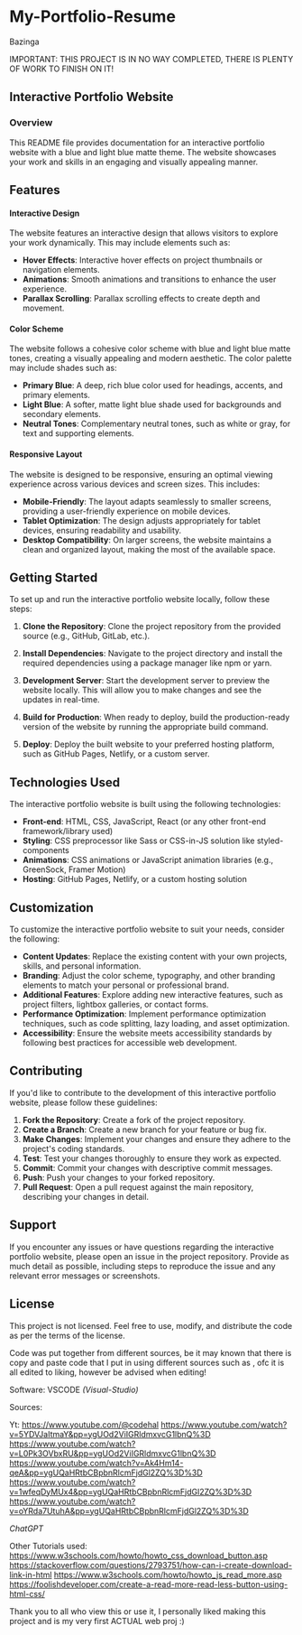 # My-Portfolio-Resume
Bazinga



IMPORTANT: THIS PROJECT IS IN NO WAY COMPLETED, THERE IS PLENTY OF WORK TO FINISH ON IT!


## Interactive Portfolio Website

### Overview
This README file provides documentation for an interactive portfolio website with a blue and light blue matte theme. The website showcases your work and skills in an engaging and visually appealing manner.

## Features

#### Interactive Design
The website features an interactive design that allows visitors to explore your work dynamically. This may include elements such as:

- **Hover Effects**: Interactive hover effects on project thumbnails or navigation elements.
- **Animations**: Smooth animations and transitions to enhance the user experience.
- **Parallax Scrolling**: Parallax scrolling effects to create depth and movement.

#### Color Scheme
The website follows a cohesive color scheme with blue and light blue matte tones, creating a visually appealing and modern aesthetic. The color palette may include shades such as:

- **Primary Blue**: A deep, rich blue color used for headings, accents, and primary elements.
- **Light Blue**: A softer, matte light blue shade used for backgrounds and secondary elements.
- **Neutral Tones**: Complementary neutral tones, such as white or gray, for text and supporting elements.

#### Responsive Layout
The website is designed to be responsive, ensuring an optimal viewing experience across various devices and screen sizes. This includes:

- **Mobile-Friendly**: The layout adapts seamlessly to smaller screens, providing a user-friendly experience on mobile devices.
- **Tablet Optimization**: The design adjusts appropriately for tablet devices, ensuring readability and usability.
- **Desktop Compatibility**: On larger screens, the website maintains a clean and organized layout, making the most of the available space.

## Getting Started

To set up and run the interactive portfolio website locally, follow these steps:

1. **Clone the Repository**: Clone the project repository from the provided source (e.g., GitHub, GitLab, etc.).

2. **Install Dependencies**: Navigate to the project directory and install the required dependencies using a package manager like npm or yarn.

3. **Development Server**: Start the development server to preview the website locally. This will allow you to make changes and see the updates in real-time.

4. **Build for Production**: When ready to deploy, build the production-ready version of the website by running the appropriate build command.

5. **Deploy**: Deploy the built website to your preferred hosting platform, such as GitHub Pages, Netlify, or a custom server.

## Technologies Used

The interactive portfolio website is built using the following technologies:

- **Front-end**: HTML, CSS, JavaScript, React (or any other front-end framework/library used)
- **Styling**: CSS preprocessor like Sass or CSS-in-JS solution like styled-components
- **Animations**: CSS animations or JavaScript animation libraries (e.g., GreenSock, Framer Motion)
- **Hosting**: GitHub Pages, Netlify, or a custom hosting solution

## Customization

To customize the interactive portfolio website to suit your needs, consider the following:

- **Content Updates**: Replace the existing content with your own projects, skills, and personal information.
- **Branding**: Adjust the color scheme, typography, and other branding elements to match your personal or professional brand.
- **Additional Features**: Explore adding new interactive features, such as project filters, lightbox galleries, or contact forms.
- **Performance Optimization**: Implement performance optimization techniques, such as code splitting, lazy loading, and asset optimization.
- **Accessibility**: Ensure the website meets accessibility standards by following best practices for accessible web development.

## Contributing

If you'd like to contribute to the development of this interactive portfolio website, please follow these guidelines:

1. **Fork the Repository**: Create a fork of the project repository.
2. **Create a Branch**: Create a new branch for your feature or bug fix.
3. **Make Changes**: Implement your changes and ensure they adhere to the project's coding standards.
4. **Test**: Test your changes thoroughly to ensure they work as expected.
5. **Commit**: Commit your changes with descriptive commit messages.
6. **Push**: Push your changes to your forked repository.
7. **Pull Request**: Open a pull request against the main repository, describing your changes in detail.

## Support

If you encounter any issues or have questions regarding the interactive portfolio website, please open an issue in the project repository. Provide as much detail as possible, including steps to reproduce the issue and any relevant error messages or screenshots.

## License

This project is not licensed. Feel free to use, modify, and distribute the code as per the terms of the license.







Code was put together from different sources, be it may known that there is copy and paste code that I put in using different sources such as , ofc it is all edited to liking, however be advised when editing!

Software: VSCODE  _(Visual-Studio)_

Sources:

Yt:
https://www.youtube.com/@codehal
https://www.youtube.com/watch?v=5YDVJaItmaY&pp=ygUOd2ViIGRldmxvcG1lbnQ%3D
https://www.youtube.com/watch?v=L0Pk3OVbxRU&pp=ygUOd2ViIGRldmxvcG1lbnQ%3D
https://www.youtube.com/watch?v=Ak4Hm14-qeA&pp=ygUQaHRtbCBpbnRlcmFjdGl2ZQ%3D%3D
https://www.youtube.com/watch?v=1wfeqDyMUx4&pp=ygUQaHRtbCBpbnRlcmFjdGl2ZQ%3D%3D
https://www.youtube.com/watch?v=oYRda7UtuhA&pp=ygUQaHRtbCBpbnRlcmFjdGl2ZQ%3D%3D

_ChatGPT_


Other Tutorials used:
https://www.w3schools.com/howto/howto_css_download_button.asp
https://stackoverflow.com/questions/2793751/how-can-i-create-download-link-in-html
https://www.w3schools.com/howto/howto_js_read_more.asp
https://foolishdeveloper.com/create-a-read-more-read-less-button-using-html-css/



Thank you to all who view this or use it, I personally liked making this project and is my very first ACTUAL web proj :)





